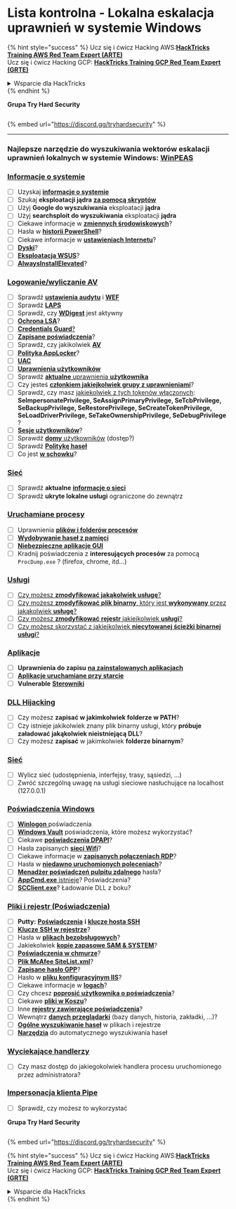 # Lista kontrolna - Lokalna eskalacja uprawnień w systemie Windows

{% hint style="success" %}
Ucz się i ćwicz Hacking AWS:<img src="/.gitbook/assets/arte.png" alt="" data-size="line">[**HackTricks Training AWS Red Team Expert (ARTE)**](https://training.hacktricks.xyz/courses/arte)<img src="/.gitbook/assets/arte.png" alt="" data-size="line">\
Ucz się i ćwicz Hacking GCP: <img src="/.gitbook/assets/grte.png" alt="" data-size="line">[**HackTricks Training GCP Red Team Expert (GRTE)**<img src="/.gitbook/assets/grte.png" alt="" data-size="line">](https://training.hacktricks.xyz/courses/grte)

<details>

<summary>Wsparcie dla HackTricks</summary>

* Sprawdź [**plany subskrypcyjne**](https://github.com/sponsors/carlospolop)!
* **Dołącz do** 💬 [**grupy Discord**](https://discord.gg/hRep4RUj7f) lub [**grupy telegramowej**](https://t.me/peass) lub **śledź** nas na **Twitterze** 🐦 [**@hacktricks\_live**](https://twitter.com/hacktricks\_live)**.**
* **Podziel się sztuczkami hackingowymi, przesyłając PR-y do** [**HackTricks**](https://github.com/carlospolop/hacktricks) i [**HackTricks Cloud**](https://github.com/carlospolop/hacktricks-cloud) repozytoriów na GitHubie.

</details>
{% endhint %}

**Grupa Try Hard Security**

<figure><img src="../.gitbook/assets/telegram-cloud-document-1-5159108904864449420.jpg" alt=""><figcaption></figcaption></figure>

{% embed url="https://discord.gg/tryhardsecurity" %}

***

### **Najlepsze narzędzie do wyszukiwania wektorów eskalacji uprawnień lokalnych w systemie Windows:** [**WinPEAS**](https://github.com/carlospolop/privilege-escalation-awesome-scripts-suite/tree/master/winPEAS)

### [Informacje o systemie](windows-local-privilege-escalation/#system-info)

* [ ] Uzyskaj [**informacje o systemie**](windows-local-privilege-escalation/#system-info)
* [ ] Szukaj **eksploatacji jądra** [**za pomocą skryptów**](windows-local-privilege-escalation/#version-exploits)
* [ ] Użyj **Google do wyszukiwania** eksploatacji **jądra**
* [ ] Użyj **searchsploit do wyszukiwania** eksploatacji **jądra**
* [ ] Ciekawe informacje w [**zmiennych środowiskowych**](windows-local-privilege-escalation/#environment)?
* [ ] Hasła w [**historii PowerShell**](windows-local-privilege-escalation/#powershell-history)?
* [ ] Ciekawe informacje w [**ustawieniach Internetu**](windows-local-privilege-escalation/#internet-settings)?
* [ ] [**Dyski**](windows-local-privilege-escalation/#drives)?
* [ ] [**Eksploatacja WSUS**](windows-local-privilege-escalation/#wsus)?
* [ ] [**AlwaysInstallElevated**](windows-local-privilege-escalation/#alwaysinstallelevated)?

### [Logowanie/wyliczanie AV](windows-local-privilege-escalation/#enumeration)

* [ ] Sprawdź [**ustawienia audytu**](windows-local-privilege-escalation/#audit-settings) i [**WEF**](windows-local-privilege-escalation/#wef)
* [ ] Sprawdź [**LAPS**](windows-local-privilege-escalation/#laps)
* [ ] Sprawdź, czy [**WDigest**](windows-local-privilege-escalation/#wdigest) jest aktywny
* [ ] [**Ochrona LSA**](windows-local-privilege-escalation/#lsa-protection)?
* [ ] [**Credentials Guard**](windows-local-privilege-escalation/#credentials-guard)[?](windows-local-privilege-escalation/#cached-credentials)
* [ ] [**Zapisane poświadczenia**](windows-local-privilege-escalation/#cached-credentials)?
* [ ] Sprawdź, czy jakikolwiek [**AV**](https://github.com/carlospolop/hacktricks/blob/master/windows-hardening/windows-av-bypass/README.md)
* [ ] [**Polityka AppLocker**](https://github.com/carlospolop/hacktricks/blob/master/windows-hardening/authentication-credentials-uac-and-efs/README.md#applocker-policy)?
* [ ] [**UAC**](https://github.com/carlospolop/hacktricks/blob/master/windows-hardening/authentication-credentials-uac-and-efs/uac-user-account-control/README.md)
* [ ] [**Uprawnienia użytkowników**](windows-local-privilege-escalation/#users-and-groups)
* [ ] Sprawdź [**aktualne** uprawnienia **użytkownika**](windows-local-privilege-escalation/#users-and-groups)
* [ ] Czy jesteś [**członkiem jakiejkolwiek grupy z uprawnieniami**](windows-local-privilege-escalation/#privileged-groups)?
* [ ] Sprawdź, czy masz [jakiekolwiek z tych tokenów włączonych](windows-local-privilege-escalation/#token-manipulation): **SeImpersonatePrivilege, SeAssignPrimaryPrivilege, SeTcbPrivilege, SeBackupPrivilege, SeRestorePrivilege, SeCreateTokenPrivilege, SeLoadDriverPrivilege, SeTakeOwnershipPrivilege, SeDebugPrivilege** ?
* [ ] [**Sesje użytkowników**](windows-local-privilege-escalation/#logged-users-sessions)?
* [ ] Sprawdź [**domy** użytkowników](windows-local-privilege-escalation/#home-folders) (dostęp?)
* [ ] Sprawdź [**Politykę haseł**](windows-local-privilege-escalation/#password-policy)
* [ ] Co jest [**w schowku**](windows-local-privilege-escalation/#get-the-content-of-the-clipboard)?

### [Sieć](windows-local-privilege-escalation/#network)

* [ ] Sprawdź **aktualne** [**informacje o sieci**](windows-local-privilege-escalation/#network)
* [ ] Sprawdź **ukryte lokalne usługi** ograniczone do zewnątrz

### [Uruchamiane procesy](windows-local-privilege-escalation/#running-processes)

* [ ] Uprawnienia [**plików i folderów procesów**](windows-local-privilege-escalation/#file-and-folder-permissions)
* [ ] [**Wydobywanie haseł z pamięci**](windows-local-privilege-escalation/#memory-password-mining)
* [ ] [**Niebezpieczne aplikacje GUI**](windows-local-privilege-escalation/#insecure-gui-apps)
* [ ] Kradnij poświadczenia z **interesujących procesów** za pomocą `ProcDump.exe` ? (firefox, chrome, itd...)

### [Usługi](windows-local-privilege-escalation/#services)

* [ ] [Czy możesz **zmodyfikować jakąkolwiek usługę**?](windows-local-privilege-escalation/#permissions)
* [ ] [Czy możesz **zmodyfikować** **plik binarny**, który jest **wykonywany** przez jakąkolwiek **usługę**?](windows-local-privilege-escalation/#modify-service-binary-path)
* [ ] [Czy możesz **zmodyfikować** **rejestr** jakiejkolwiek **usługi**?](windows-local-privilege-escalation/#services-registry-modify-permissions)
* [ ] [Czy możesz skorzystać z jakiejkolwiek **niecytowanej ścieżki binarnej usługi**?](windows-local-privilege-escalation/#unquoted-service-paths)

### [**Aplikacje**](windows-local-privilege-escalation/#applications)

* [ ] **Uprawnienia do zapisu** [**na zainstalowanych aplikacjach**](windows-local-privilege-escalation/#write-permissions)
* [ ] [**Aplikacje uruchamiane przy starcie**](windows-local-privilege-escalation/#run-at-startup)
* [ ] **Vulnerable** [**Sterowniki**](windows-local-privilege-escalation/#drivers)

### [DLL Hijacking](windows-local-privilege-escalation/#path-dll-hijacking)

* [ ] Czy możesz **zapisać w jakimkolwiek folderze w PATH**?
* [ ] Czy istnieje jakikolwiek znany plik binarny usługi, który **próbuje załadować jakąkolwiek nieistniejącą DLL**?
* [ ] Czy możesz **zapisać** w jakimkolwiek **folderze binarnym**?

### [Sieć](windows-local-privilege-escalation/#network)

* [ ] Wylicz sieć (udostępnienia, interfejsy, trasy, sąsiedzi, ...)
* [ ] Zwróć szczególną uwagę na usługi sieciowe nasłuchujące na localhost (127.0.0.1)

### [Poświadczenia Windows](windows-local-privilege-escalation/#windows-credentials)

* [ ] [**Winlogon** ](windows-local-privilege-escalation/#winlogon-credentials) poświadczenia
* [ ] [**Windows Vault**](windows-local-privilege-escalation/#credentials-manager-windows-vault) poświadczenia, które możesz wykorzystać?
* [ ] Ciekawe [**poświadczenia DPAPI**](windows-local-privilege-escalation/#dpapi)?
* [ ] Hasła zapisanych [**sieci Wifi**](windows-local-privilege-escalation/#wifi)?
* [ ] Ciekawe informacje w [**zapisanych połączeniach RDP**](windows-local-privilege-escalation/#saved-rdp-connections)?
* [ ] Hasła w [**niedawno uruchomionych poleceniach**](windows-local-privilege-escalation/#recently-run-commands)?
* [ ] [**Menadżer poświadczeń pulpitu zdalnego**](windows-local-privilege-escalation/#remote-desktop-credential-manager) hasła?
* [ ] [**AppCmd.exe** istnieje](windows-local-privilege-escalation/#appcmd-exe)? Poświadczenia?
* [ ] [**SCClient.exe**](windows-local-privilege-escalation/#scclient-sccm)? Ładowanie DLL z boku?

### [Pliki i rejestr (Poświadczenia)](windows-local-privilege-escalation/#files-and-registry-credentials)

* [ ] **Putty:** [**Poświadczenia**](windows-local-privilege-escalation/#putty-creds) **i** [**klucze hosta SSH**](windows-local-privilege-escalation/#putty-ssh-host-keys)
* [ ] [**Klucze SSH w rejestrze**](windows-local-privilege-escalation/#ssh-keys-in-registry)?
* [ ] Hasła w [**plikach bezobsługowych**](windows-local-privilege-escalation/#unattended-files)?
* [ ] Jakiekolwiek [**kopie zapasowe SAM & SYSTEM**](windows-local-privilege-escalation/#sam-and-system-backups)?
* [ ] [**Poświadczenia w chmurze**](windows-local-privilege-escalation/#cloud-credentials)?
* [ ] [**Plik McAfee SiteList.xml**](windows-local-privilege-escalation/#mcafee-sitelist.xml)?
* [ ] [**Zapisane hasło GPP**](windows-local-privilege-escalation/#cached-gpp-pasword)?
* [ ] Hasło w [**pliku konfiguracyjnym IIS**](windows-local-privilege-escalation/#iis-web-config)?
* [ ] Ciekawe informacje w [**logach**](windows-local-privilege-escalation/#logs)?
* [ ] Czy chcesz [**poprosić użytkownika o poświadczenia**](windows-local-privilege-escalation/#ask-for-credentials)?
* [ ] Ciekawe [**pliki w Koszu**](windows-local-privilege-escalation/#credentials-in-the-recyclebin)?
* [ ] Inne [**rejestry zawierające poświadczenia**](windows-local-privilege-escalation/#inside-the-registry)?
* [ ] Wewnątrz [**danych przeglądarki**](windows-local-privilege-escalation/#browsers-history) (bazy danych, historia, zakładki, ...)?
* [ ] [**Ogólne wyszukiwanie haseł**](windows-local-privilege-escalation/#generic-password-search-in-files-and-registry) w plikach i rejestrze
* [ ] [**Narzędzia**](windows-local-privilege-escalation/#tools-that-search-for-passwords) do automatycznego wyszukiwania haseł

### [Wyciekające handlerzy](windows-local-privilege-escalation/#leaked-handlers)

* [ ] Czy masz dostęp do jakiegokolwiek handlera procesu uruchomionego przez administratora?

### [Impersonacja klienta Pipe](windows-local-privilege-escalation/#named-pipe-client-impersonation)

* [ ] Sprawdź, czy możesz to wykorzystać

**Grupa Try Hard Security**

<figure><img src="../.gitbook/assets/telegram-cloud-document-1-5159108904864449420.jpg" alt=""><figcaption></figcaption></figure>

{% embed url="https://discord.gg/tryhardsecurity" %}

{% hint style="success" %}
Ucz się i ćwicz Hacking AWS:<img src="/.gitbook/assets/arte.png" alt="" data-size="line">[**HackTricks Training AWS Red Team Expert (ARTE)**](https://training.hacktricks.xyz/courses/arte)<img src="/.gitbook/assets/arte.png" alt="" data-size="line">\
Ucz się i ćwicz Hacking GCP: <img src="/.gitbook/assets/grte.png" alt="" data-size="line">[**HackTricks Training GCP Red Team Expert (GRTE)**<img src="/.gitbook/assets/grte.png" alt="" data-size="line">](https://training.hacktricks.xyz/courses/grte)

<details>

<summary>Wsparcie dla HackTricks</summary>

* Sprawdź [**plany subskrypcyjne**](https://github.com/sponsors/carlospolop)!
* **Dołącz do** 💬 [**grupy Discord**](https://discord.gg/hRep4RUj7f) lub [**grupy telegramowej**](https://t.me/peass) lub **śledź** nas na **Twitterze** 🐦 [**@hacktricks\_live**](https://twitter.com/hacktricks\_live)**.**
* **Podziel się sztuczkami hackingowymi, przesyłając PR-y do** [**HackTricks**](https://github.com/carlospolop/hacktricks) i [**HackTricks Cloud**](https://github.com/carlospolop/hacktricks-cloud) repozytoriów na GitHubie.

</details>
{% endhint %}
